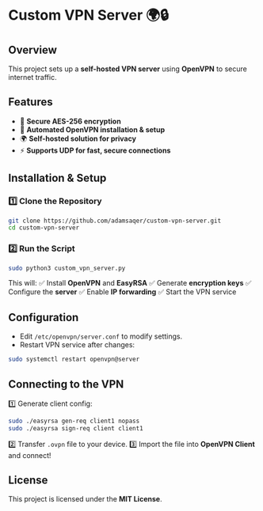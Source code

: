 # Custom VPN Server 🌍🔒

## Overview
This project sets up a **self-hosted VPN server** using **OpenVPN** to secure internet traffic.

## Features
- 🔐 **Secure AES-256 encryption**
- 🚀 **Automated OpenVPN installation & setup**
- 🌍 **Self-hosted solution for privacy**
- ⚡ **Supports UDP for fast, secure connections**

## Installation & Setup
### 1️⃣ Clone the Repository
```bash
git clone https://github.com/adamsaqer/custom-vpn-server.git
cd custom-vpn-server
```

### 2️⃣ Run the Script
```bash
sudo python3 custom_vpn_server.py
```

This will:
✅ Install **OpenVPN** and **EasyRSA**
✅ Generate **encryption keys**
✅ Configure the **server**
✅ Enable **IP forwarding**
✅ Start the VPN service

## Configuration
- Edit `/etc/openvpn/server.conf` to modify settings.
- Restart VPN service after changes:
```bash
sudo systemctl restart openvpn@server
```

## Connecting to the VPN
1️⃣ Generate client config:
```bash
sudo ./easyrsa gen-req client1 nopass
sudo ./easyrsa sign-req client client1
```
2️⃣ Transfer `.ovpn` file to your device.
3️⃣ Import the file into **OpenVPN Client** and connect!

## License
This project is licensed under the **MIT License**.

